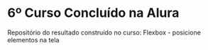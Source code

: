 # 6º Curso Concluído na Alura
  Repositório do resultado construído no curso: Flexbox - posicione elementos na tela
